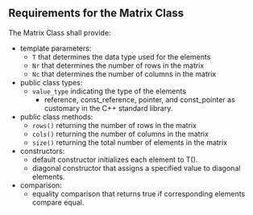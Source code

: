 Requirements for the Matrix Class
-----------------------------------

The Matrix Class shall provide:

  * template parameters:
    * `T` that determines the data type used for the elements
    * `Nr` that determines the number of rows in the matrix
    * `Nc` that determines the number of columns in the matrix
  * public class types:
    * `value_type` indicating the type of the elements
      * reference, const_reference, pointer, and const_pointer
        as customary in the C++ standard library.
  * public class methods:
    * `rows()` returning the number of rows in the matrix
    * `cols()` returning the number of columns in the matrix
    * `size()` returning the total number of elements in the matrix
  * constructors:
    * default constructor initializes each element to T().
    * diagonal constructor that assigns a specified value to diagonal elements.
  * comparison:
    * equality comparison that returns true if corresponding elements compare equal.
